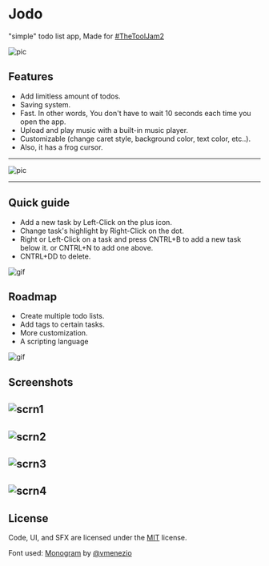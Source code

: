 
# Jodo

"simple" todo list app, Made for [#TheToolJam2](https://itch.io/jam/the-tool-jam-2)


![pic](https://img.itch.zone/aW1nLzg5MjMyMzAucG5n/original/MseQ9P.png)


## Features

- Add limitless amount of todos.
- Saving system.
- Fast. In other words, You don't have to wait 10 seconds each time you open the app.
- Upload and play music with a built-in music player.
- Customizable (change caret style, background color, text color, etc..).
- Also, it has a frog cursor.

---

![pic](https://img.itch.zone/aW1nLzg5MjMyNTIuZ2lm/original/4W%2F3Cr.gif)
____
## Quick guide

- Add a  new task by Left-Click on the plus icon.
- Change task's highlight by Right-Click on the dot.
- Right or Left-Click on a task and press CNTRL+B to add a new task below it. or CNTRL+N to add one above.
- CNTRL+DD to delete. 

![gif](https://img.itch.zone/aW1nLzg5MjM3MjMuZ2lm/original/IXJy%2FT.gif)


## Roadmap

- Create multiple todo lists. 
- Add tags to certain tasks.
- More customization.
- A scripting language

![gif](https://img.itch.zone/aW1nLzg5MjM4ODguZ2lm/original/NJf1Em.gif)

## Screenshots

![scrn1](https://img.itch.zone/aW1hZ2UvMTUyOTc2My84OTIzMTE1LnBuZw==/original/XA2zg6.png)
---
![scrn2](https://img.itch.zone/aW1hZ2UvMTUyOTc2My84OTIzMTAyLnBuZw==/original/FmVKbI.png)
---
![scrn3](https://img.itch.zone/aW1hZ2UvMTUyOTc2My84OTIzMTU1LnBuZw==/original/tPcJsV.png)
---
![scrn4](https://img.itch.zone/aW1hZ2UvMTUyOTc2My84OTIzMTM5LnBuZw==/original/TUunMy.png)
---
## License
Code, UI, and SFX are licensed under the 
[MIT](https://choosealicense.com/licenses/mit/)
license.

Font used: [Monogram](https://datagoblin.itch.io/monogram) by [@vmenezio](https://twitter.com/vmenezio)
